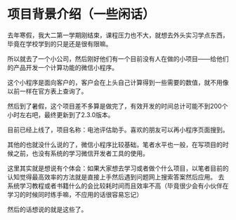 # 项目背景介绍（一些闲话）
去年寒假，我大二第一学期刚结束，课程压力也不大，就想去外头实习学点东西，毕竟在学校学到的只是还是很有限嘛。

所以就去了一个小公司，然后刚好他们有一个目前没有人在做的小项目——给他们的产品开发一个计算功能的微信小程序。

这个小程序是面向客户的，客户会在上头自己计算得到一些需要的数值，就不用像以前一样在官方表上查询了。

然后到了暑假，这个项目差不多算是做完了，有效开发的时间总计可能不到200个小时左右吧，最终更新到了2.3.0版本。

目前已经上线了，项目名称：电池评估助手。喜欢的朋友可以再小程序页面搜到。

其他的也就没什么说的了，微信小程序比较基础，笔者水平也一般，在写项目的时候之前，也没有系统的学习微信开发者工具的使用。

这里其实就是想说有个体会：如果大家想去学习或者做个什么项目，以笔者目前的认知觉得最高效率的方法就是直接上手然后遇到问题网上搜索答案然后应用。
去系统学习教程或者书籍什么的会比较耗时间而且效率不高（毕竟很少会有小伙伴在学习的时候同时练手嘛，不应用的话很容易忘记）

然后的话想说的就是这些了。

